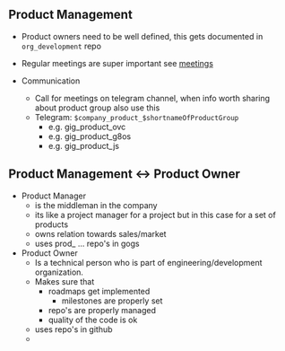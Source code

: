 ## Product Management

* Product owners need to be well defined, this gets documented in `org_development` repo

* Regular meetings are super important see [meetings](meetings.md)

* Communication

  * Call for meetings on telegram channel, when info worth sharing about product group also use this
  * Telegram: `$company_product_$shortnameOfProductGroup`
    * e.g. gig\_product\_ovc
    * e.g. gig\_product\_g8os
    * e.g. gig\_product\_js

## Product Management &lt;-&gt; Product Owner

* Product Manager
  * is the middleman in the company
  * its like a project manager for a project but in this case for a set of products
  * owns relation towards sales/market
  * uses prod\_ ... repo's in gogs
* Product Owner
  * Is a technical person who is part of engineering/development organization.
  * Makes sure that 
    * roadmaps get implemented
      * milestones are properly set
    * repo's are properly managed
    * quality of the code is ok
  * uses repo's in github
  * 



